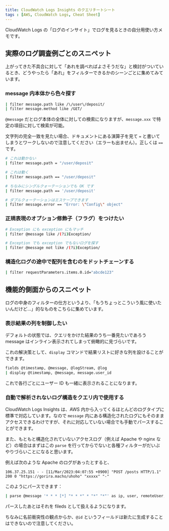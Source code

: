```yaml
---
title: CloudWatch Logs Insights のクエリチートシート
tags : [AWS, CloudWatch Logs, Cheat Sheet]
---
```


CloudWatch Logs の「ログのインサイト」でログを見るときの自分用使い方メモです。

## 実際のログ調査例ごとのスニペット

上がってきた不具合に対して「あれを調べればよさそうだな」と検討がついているとき、どうやったら「あれ」をフィルターできるかのシーンごとに集めてみています。

### message 内本体から色々探す

```sh
| filter message.path like /\/user\/deposit/
| filter message.method like /GET/
```

`@message` だとログ本体の全体に対しての検索になりますが、`message.xxx` で特定の項目に対して検索が可能。

文字列の完全一致を見たい場合、ドキュメントにある演算子を見て `=` と書いてしまうとワークしないので注意してください（エラーも出ません）。正しくは `==` です。

```sh
# これは動かない
| filter message.path = "/user/deposit"

# これは動く
| filter message.path == "/user/deposit"

# ちなみにシングルクォーテーションでも OK です
| filter message.path == '/user/deposit'

# ダブルクォーテーションはエスケープできます
| filter message.error == "Error: \"Config\" object"
```

### 正規表現のオプション修飾子（フラグ）をつけたい

```sh
# Exception にも exception にもマッチ
| filter @message like /(?i)Exception/

# Exception でも exception でもないログを探す
| filter @message not like /(?i)Exception/
```

### 構造化ログの途中で配列を含むのをドットチェーンする

```sh
| filter requestParameters.items.0.id="abcde123"
```

## 機能的側面からのスニペット

ログの中身のフィルターの仕方というより、「もうちょっとこういう風に使いたいんだけど…」的なものをこちらに集めています。

### 表示結果の列を制御したい

デフォルトの状態では、クエリをかけた結果のうち一番見たいであろう message はインライン表示されてしまって俯瞰的に見づらいです。

これの解決策として、`display` コマンドで結果リストに好きな列を設けることができます。

```sh
fields @timestamp, @message, @logStream, @log
| display @timestamp, @message, message.user_id
```

これで各行ごとにユーザー ID も一緒に表示されることになります。

### 自動で解析されないログ構造をクエリ内で使用する

CloudWatch Logs Insights は、AWS 内から入ってくるほとんどのログタイプに標準で対応しています。なので `message` 内にある構造化されたログにもそのままアクセスできるわけですが、それに対応していない場合でも手動でパースすることができます。

また、もともと構造化されていないアクセスログ（例えば Apache や nginx など）の場合はまずはこの `parse` を行ってからでないと各種フィルターがだいぶやりづらいことになると思います。

例えば次のような Apache のログがあったとすると、

```jsonc
106.37.25.151 - - [11/Mar/2023:04:07:55 +0900] "POST /posts HTTP/1.1" 200 0 "https://gorira.macho/uhoho" "xxxxx" "-"
```

このようにパースできます：

```sh
| parse @message '* * * [*] "* * *" * "*" "*"' as ip, user, remoteUser, timestamp, method, requestUri, protocol, statusCode, transferredData, referer, ua
```

パースしたあとはそれを fileds として扱えるようになります。

ちなみに名前衝突性の観点からか、`@id` というフィールドは新たに生成することはできないので注意してください。

